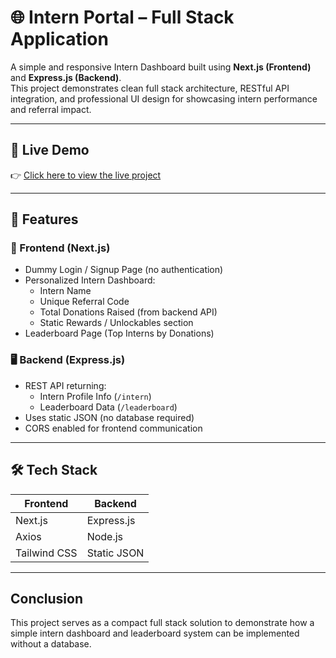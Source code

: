 # 🌐 Intern Portal – Full Stack Application

A simple and responsive Intern Dashboard built using **Next.js (Frontend)** and **Express.js (Backend)**.  
This project demonstrates clean full stack architecture, RESTful API integration, and professional UI design for showcasing intern performance and referral impact.

---

## 🔗 Live Demo

👉 [Click here to view the live project](https://intern-portal-lac.vercel.app/)

---

## 🚀 Features

### 🔐 Frontend (Next.js)
- Dummy Login / Signup Page (no authentication)
- Personalized Intern Dashboard:
  - Intern Name
  - Unique Referral Code 
  - Total Donations Raised (from backend API)
  - Static Rewards / Unlockables section
- Leaderboard Page (Top Interns by Donations)

### 🖥️ Backend (Express.js)
- REST API returning:
  - Intern Profile Info (`/intern`)
  - Leaderboard Data (`/leaderboard`)
- Uses static JSON (no database required)
- CORS enabled for frontend communication

---

## 🛠️ Tech Stack

| Frontend     | Backend       |
|--------------|---------------|
| Next.js      | Express.js    |
| Axios        | Node.js       |
| Tailwind CSS | Static JSON   |


---
## Conclusion
This project serves as a compact full stack solution to demonstrate how a simple intern dashboard and leaderboard system can be implemented without a database.
